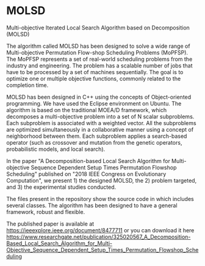 # MOLSD
Multi-objective Iterated Local Search Algorithm based on Decomposition (MOLSD)

The algorithm called MOLSD has been designed to solve a wide range of Multi-objective Permutation Flow-shop Scheduling Problems (MoPFSP). The MoPFSP represents a set of real-world scheduling problems from the industry and engineering. The problem has a scalable number of jobs that have to be processed by a set of machines sequentially. The goal is to optimize one or multiple objective functions, commonly related to the completion time. 

MOLSD has been designed in C++ using the concepts of Object-oriented programming. We have used the Eclipse environment on Ubuntu. The algorithm is based on the traditional MOEA/D framework, which decomposes a multi-objective problem into a set of N scalar subproblems. Each subproblem is associated with a weighted vector. All the subproblems are optimized simultaneously in a collaborative manner using a concept of neighborhood between them. Each subproblem applies a search-based operator (such as crossover and mutation from the genetic operators, probabilistic models, and local search). 

In the paper "A Decomposition-based Local Search Algorithm for Multi-objective Sequence Dependent Setup Times Permutation Flowshop Scheduling" published on "2018 IEEE Congress on Evolutionary Computation", we present 1) the designed MOLSD, the 2) problem targeted, and 3) the experimental studies conducted.

The files present in the repository show the source code in which includes several classes. The algorithm has been designed to have a general framework, robust and flexible.

The published paper is available at https://ieeexplore.ieee.org/document/8477711 or you can download it here https://www.researchgate.net/publication/325020567_A_Decomposition-Based_Local_Search_Algorithm_for_Multi-Objective_Sequence_Dependent_Setup_Times_Permutation_Flowshop_Scheduling

